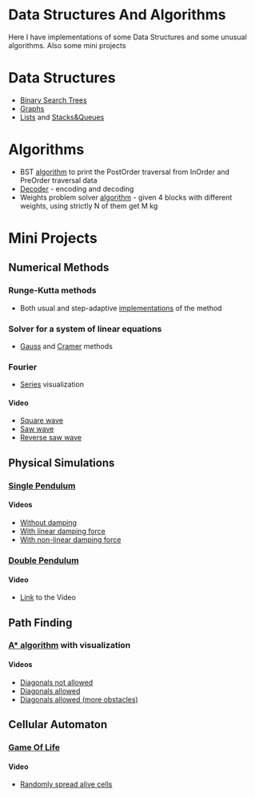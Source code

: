 # Data Structures And Algorithms
Here I have implementations of some Data Structures and some unusual algorithms. Also some mini projects
# Data Structures
* [Binary Search Trees](https://github.com/SergeyHovh/DataStructuresAndAlgorithms/tree/master/src/com/company/BinaryTree)
* [Graphs](https://github.com/SergeyHovh/DataStructuresAndAlgorithms/tree/master/src/com/company/Graph)
* [Lists](https://github.com/SergeyHovh/DataStructuresAndAlgorithms/tree/master/src/com/company/List) and [Stacks&Queues](https://github.com/SergeyHovh/DataStructuresAndAlgorithms/tree/master/src/com/company/StacksAndQueues)
# Algorithms
* BST [algorithm](https://github.com/SergeyHovh/DataStructuresAndAlgorithms/blob/master/src/com/company/Algorithms/BinarySearchTreeAlgorithms.java) to print the PostOrder traversal from InOrder and PreOrder traversal data
* [Decoder](https://github.com/SergeyHovh/DataStructuresAndAlgorithms/blob/master/src/com/company/Algorithms/Decoder.java) - encoding and decoding
* Weights problem solver [algorithm](https://github.com/SergeyHovh/DataStructuresAndAlgorithms/blob/master/src/com/company/Algorithms/Weights.java) - given 4 blocks with different weights, using strictly N of them get M kg
# Mini Projects
## Numerical Methods
### Runge-Kutta methods
* Both usual and step-adaptive [implementations](https://github.com/SergeyHovh/DataStructuresAndAlgorithms/tree/master/src/com/company/Numerical/ODE) of the method
### Solver for a system of linear equations
* [Gauss](https://github.com/SergeyHovh/DataStructuresAndAlgorithms/blob/597517e43f9274b5f44e0be73b52e9c1c1c0f23a/src/com/company/Numerical/SLE/SLESolver.java#L26) and [Cramer](https://github.com/SergeyHovh/DataStructuresAndAlgorithms/blob/597517e43f9274b5f44e0be73b52e9c1c1c0f23a/src/com/company/Numerical/SLE/SLESolver.java#L10) methods
### Fourier
* [Series](https://github.com/SergeyHovh/DataStructuresAndAlgorithms/tree/master/src/com/company/Numerical/Fourier/Series) visualization
#### Video
* [Square wave](https://www.youtube.com/watch?v=RQA9z9tRkGk)
* [Saw wave](https://www.youtube.com/watch?v=3N_0_jMJkbU)
* [Reverse saw wave](https://www.youtube.com/watch?v=yzeZgulzx9w)
## Physical Simulations
### [Single Pendulum](https://github.com/SergeyHovh/DataStructuresAndAlgorithms/tree/master/src/com/company/Physics/Pendulums/SinglePendulum)
#### Videos
* [Without damping](https://www.youtube.com/watch?v=1eDFC3nBejk)
* [With linear damping force](https://www.youtube.com/watch?v=nog9DQxkX6Y)
* [With non-linear damping force](https://www.youtube.com/watch?v=n_eQ8j66ySs)
### [Double Pendulum](https://github.com/SergeyHovh/DataStructuresAndAlgorithms/tree/master/src/com/company/Physics/Pendulums/DoublePendulum)
#### Video
* [Link](https://www.youtube.com/watch?v=hzlvuQahhqU)  to the Video
## Path Finding
### [A* algorithm](https://github.com/SergeyHovh/DataStructuresAndAlgorithms/tree/master/src/com/company/PathFinding/A_Star) with visualization
#### Videos
* [Diagonals not allowed](https://www.youtube.com/watch?v=b2BErxYozug)
* [Diagonals allowed](https://www.youtube.com/watch?v=Iekvx9oGup0)
* [Diagonals allowed (more obstacles)](https://www.youtube.com/watch?v=q-g6XlrB8u4)
## Cellular Automaton
### [Game Of Life](https://github.com/SergeyHovh/DataStructuresAndAlgorithms/tree/master/src/com/company/CellularAutomata/GameOfLife)
#### Video
* [Randomly spread alive cells](https://www.youtube.com/watch?v=NA8ES4Ogqvk)
